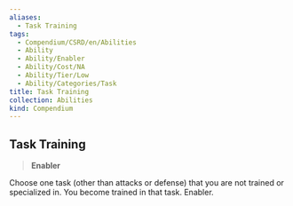 ```yaml
---
aliases:
  - Task Training
tags:
  - Compendium/CSRD/en/Abilities
  - Ability
  - Ability/Enabler
  - Ability/Cost/NA
  - Ability/Tier/Low
  - Ability/Categories/Task
title: Task Training
collection: Abilities
kind: Compendium
---
```

## Task Training  
>**Enabler**
  
Choose one task (other than attacks or defense) that you are not trained or specialized in. You become trained in that task. Enabler.